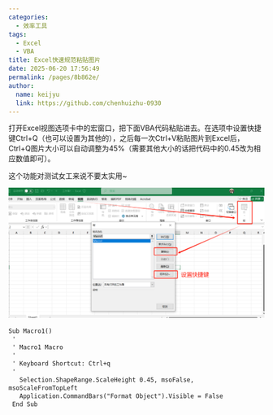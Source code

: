 ```yaml
---
categories: 
  - 效率工具
tags: 
  - Excel
  - VBA
title: Excel快速规范粘贴图片
date: 2025-06-20 17:56:49
permalink: /pages/8b862e/
author: 
  name: keijyu
  link: https://github.com/chenhuizhu-0930
---
```


打开Excel视图选项卡中的宏窗口，把下面VBA代码粘贴进去。在选项中设置快捷键Ctrl+Q（也可以设置为其他的），之后每一次Ctrl+V粘贴图片到Excel后，Ctrl+Q图片大小可以自动调整为45%（需要其他大小的话把代码中的0.45改为相应数值即可）。

这个功能对测试女工来说不要太实用~

![](https://raw.githubusercontent.com/chenhuizhu-0930/picx-images-hosting/master/202506201803872.png)

```VBA
Sub Macro1()
 '
 ' Macro1 Macro
 '
 ' Keyboard Shortcut: Ctrl+q
 '
   Selection.ShapeRange.ScaleHeight 0.45, msoFalse, msoScaleFromTopLeft
   Application.CommandBars("Format Object").Visible = False
 End Sub
```

